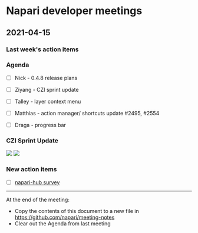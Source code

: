 # Napari developer meetings

## 2021-04-15

### Last week's action items

### Agenda

- [ ] Nick - 0.4.8 release plans
- [ ] Ziyang - CZI sprint update
- [ ] Talley - layer context menu
- [ ] Matthias - action manager/ shortcuts update #2495, #2554 
- [ ] Draga - progress bar


### CZI Sprint Update

![](https://drive.google.com/uc?id=16BCAFnexFGmBUrwJ8erkdGkGKNnOavPQ)
![](https://drive.google.com/uc?id=13hEAq1z3E8r9U0Ru7EPbZp2sE5ALAPXO)


### New action items

- [ ] [napari-hub survey](https://chanzuck.co1.qualtrics.com/jfe/form/SV_8w6zkcILynjWlWC)

------

At the end of the meeting:
- Copy the contents of this document to a new file in https://github.com/napari/meeting-notes
- Clear out the Agenda from last meeting
